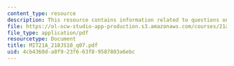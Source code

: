 ```yaml
---
content_type: resource
description: This resource contains information related to questions on Nagel.
file: https://ol-ocw-studio-app-production.s3.amazonaws.com/courses/21a-218j-identity-and-difference-spring-2010/4cb4360da8f923f663f89587803a6ebc_MIT21A_218JS10_q07.pdf
file_type: application/pdf
resourcetype: Document
title: MIT21A_218JS10_q07.pdf
uid: 4cb4360d-a8f9-23f6-63f8-9587803a6ebc
---
```

